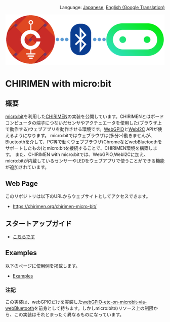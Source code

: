 <p align="right">Language: <a href="https://chirimen.org/chirimen-micro-bit/">Japanese</a>, <a href="https://translate.google.co.jp/translate?sl=ja&tl=en&u=https%3A%2F%2Fchirimen.org%2Fchirimen-micro-bit%2F">English (Google Translation)</a></p>

![CHIRIMEN with micro:bit](imgs/CHIRIMEN_MICROBIT.png "CHIRIMEN with micro:bit")

# CHIRIMEN with micro:bit

## 概要
[micro:bit](https://microbit.org/)を利用した[CHIRIMEN](https://chirimen.org/#about)の実装を公開しています。CHIRIMENとはボードコンピュータの端子につないだセンサやアクチュエータを使用した(ブラウザ上で動作する)ウェブアプリを動作させる環境です。[WebGPIO](https://github.com/browserobo/WebGPIO)と[WebI2C](https://github.com/browserobo/WebI2C) APIが使えるようになります。
micro:bitではウェブラウザは(多分:-)動きませんが、Bluetoothを介して、PC等で動くウェブブラウザ(ChromeなどwebBluetoothをサポートしたもの)とmicro:bitを接続することで、CHIRIMEN環境を構築します。
また、CHIRIMEN with micro:bitでは、WebGPIO,WebI2Cに加え、micro:bitが内蔵しているセンサーやLEDをウェブアプリで使うことができる機能が追加されています。

## Web Page
このリポジトリは以下のURLからウェブサイトとしてアクセスできます。
- https://chirimen.org/chirimen-micro-bit/

## スタートアップガイド
- [こちらです](guidebooks/startup.md)

## Examples
以下のページに使用例を掲載します。
- [Examples](https://chirimen.org/chirimen-micro-bit/examples/)

### 注記
この実装は、webGPIOだけを実装した[webGPIO-etc-on-microbit-via-webBluetooth](https://github.com/chirimen-oh/webGPIO-etc-on-microbit-via-webBluetooth)を前身として持ちます。しかしmicro:bitのリソース上の制限から、この実装はそれとまったく異なるものになっています。

